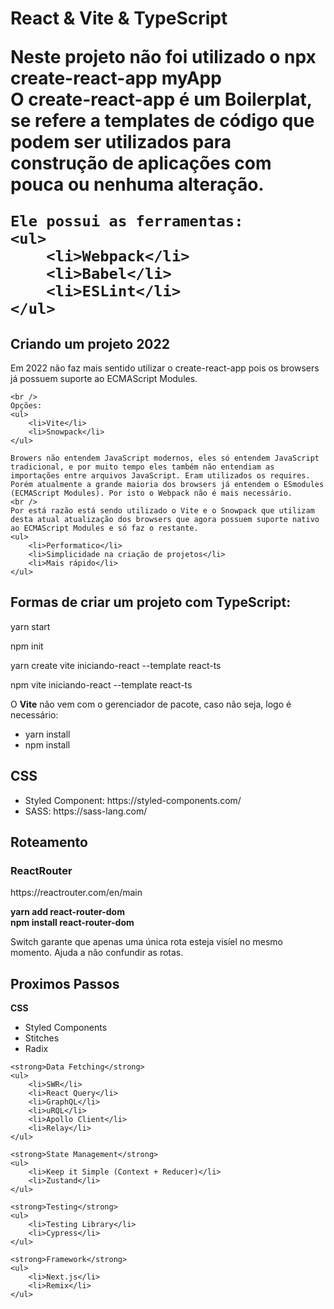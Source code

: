 <h1>React & Vite & TypeScript</html>

<p>
    Neste projeto não foi utilizado o <strong>npx create-react-app myApp</strong>
    <br />
    O create-react-app é um Boilerplat, se refere a templates de código que podem ser utilizados para construção de aplicações com pouca ou nenhuma alteração.

    Ele possui as ferramentas:
    <ul>
        <li>Webpack</li>
        <li>Babel</li>
        <li>ESLint</li>
    </ul>
</p>

<h2>Criando um projeto 2022</h2>
<p>
    Em 2022 não faz mais sentido utilizar o create-react-app pois os browsers já possuem suporte ao ECMAScript Modules.
    
    <br />
    Opções:
    <ul>
        <li>Vite</li>
        <li>Snowpack</li>
    </ul>

    Browers não entendem JavaScript modernos, eles só entendem JavaScript tradicional, e por muito tempo eles também não entendiam as importações entre arquivos JavaScript. Eram utilizados os requires. Porém atualmente a grande maioria dos browsers já entendem o ESmodules (ECMAScript Modules). Por isto o Webpack não é mais necessário.
    <br />
    Por está razão está sendo utilizado o Vite e o Snowpack que utilizam desta atual atualização dos browsers que agora possuem suporte nativo ao ECMAScript Modules e só faz o restante.
    <ul>
        <li>Performatico</li>
        <li>Simplicidade na criação de projetos</li>
        <li>Mais rápido</li>
    </ul>
</p>

<h2>Formas de criar um projeto com TypeScript:</h2>

<p>yarn start</p>
<p>npm init</p>

<p>yarn create vite iniciando-react --template react-ts</p>
<p>npm vite iniciando-react --template react-ts</p>

<p>
    O <strong>Vite</strong> não vem com o gerenciador de pacote, caso não seja, logo é necessário:
    <ul>
        <li>yarn install</li>
        <li>npm install</li>
    </ul>
</p>

<h2>CSS</h2>
<p>
    <ul>
        <li>Styled Component: https://styled-components.com/</li>
        <li>SASS: https://sass-lang.com/</li>
    </ul>
</p>

<h2>Roteamento</h2>
<p>
    <h3>ReactRouter</h3>
    <p>https://reactrouter.com/en/main</p>
    <strong>yarn add react-router-dom</strong>
    <br />
    <strong>npm install react-router-dom</strong>
    <p>
        Switch garante que apenas uma única rota esteja visíel no mesmo momento. Ajuda a não confundir as rotas.
    </p>
</p>

<h2>Proximos Passos</h2>
<p>
    <strong>CSS</strong>
    <ul>
        <li>Styled Components</li>
        <li>Stitches</li>
        <li>Radix</li>
    </ul>

    <strong>Data Fetching</strong>
    <ul>
        <li>SWR</li>
        <li>React Query</li>
        <li>GraphQL</li>
        <li>uRQL</li>
        <li>Apollo Client</li>
        <li>Relay</li>
    </ul>

    <strong>State Management</strong>
    <ul>
        <li>Keep it Simple (Context + Reducer)</li>
        <li>Zustand</li>
    </ul>

    <strong>Testing</strong>
    <ul>
        <li>Testing Library</li>
        <li>Cypress</li>
    </ul>

    <strong>Framework</strong>
    <ul>
        <li>Next.js</li>
        <li>Remix</li>
    </ul>
</p>